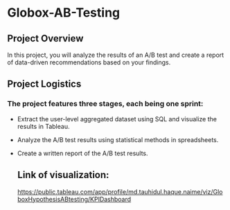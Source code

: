# Globox-AB-Testing
## Project Overview
In this project, you will analyze the results of an A/B test and create a report of data-driven recommendations based on your findings.

## Project Logistics
### The project features three stages, each being one sprint: 
* Extract the user-level aggregated dataset using SQL and visualize the results in Tableau.
* Analyze the A/B test results using statistical methods in spreadsheets.
* Create a written report of the A/B test results.

  ## Link of visualization:
  https://public.tableau.com/app/profile/md.tauhidul.haque.naime/viz/GloboxHypothesisABtesting/KPIDashboard
